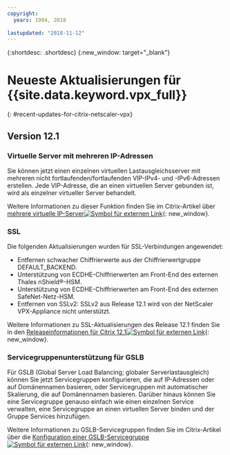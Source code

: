 ```yaml
---
copyright:
  years: 1994, 2018
  
lastupdated: "2018-11-12"
---
```


{:shortdesc: .shortdesc}
{:new_window: target="_blank"}

# Neueste Aktualisierungen für {{site.data.keyword.vpx_full}}
{: #recent-updates-for-citrix-netscaler-vpx}

## Version 12.1

### Virtuelle Server mit mehreren IP-Adressen
Sie können jetzt einen einzelnen virtuellen Lastausgleichsserver mit mehreren nicht fortlaufenden/fortlaufenden VIP-IPv4- und -IPv6-Adressen erstellen. Jede VIP-Adresse, die an einen virtuellen Server gebunden ist, wird als einzelner virtueller Server behandelt.

Weitere Informationen zu dieser Funktion finden Sie im Citrix-Artikel über [mehrere virtuelle IP-Server![Symbol für externen Link](../../icons/launch-glyph.svg "Symbol für externen Link")](https://docs.citrix.com/en-us/netscaler/12-1/load-balancing/load-balancing-customizing/multi-ip-virtual-servers.html){: new_window}.

### SSL
Die folgenden Aktualisierungen wurden für SSL-Verbindungen angewendet:
 
* Entfernen schwacher Chiffrierwerte aus der Chiffrierwertgruppe DEFAULT_BACKEND. 
* Unterstützung von ECDHE-Chiffrierwerten am Front-End des externen Thales nShield®-HSM.
* Unterstützung von ECDHE-Chiffrierwerten am Front-End des externen SafeNet-Netz-HSM.
* Entfernen von SSLv2: SSLv2 aus Release 12.1 wird von der NetScaler VPX-Appliance nicht unterstützt.

Weitere Informationen zu SSL-Aktualisierungen des Release 12.1 finden Sie in den [Releaseinformationen für Citrix 12.1![Symbol für externen Link](../../icons/launch-glyph.svg "Symbol für externen Link")](https://docs.citrix.com/en-us/netscaler/12-1/downloads/release-notes-12-1-48-13.html){: new_window}.

### Servicegruppenunterstützung für GSLB
Für GSLB (Global Server Load Balancing; globaler Serverlastausgleich) können Sie jetzt Servicegruppen konfigurieren, die auf IP-Adressen oder auf Domänennamen basieren, oder Servicegruppen mit automatischer Skalierung, die auf Domänennamen basieren. Darüber hinaus können Sie eine Servicegruppe genauso einfach wie einen einzelnen Service verwalten, eine Servicegruppe an einen virtuellen Server binden und der Gruppe Services hinzufügen.

Weitere Informationen zu GSLB-Servicegruppen finden Sie im Citrix-Artikel über die [Konfiguration einer GSLB-Servicegruppe![Symbol für externen Link](../../icons/launch-glyph.svg "Symbol für externen Link")](https://docs.citrix.com/en-us/netscaler/12/global-server-load-balancing/configure/configuring-a-gslb-service-group.html){: new_window}.
